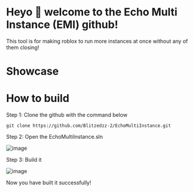 # Heyo 👋 welcome to the Echo Multi Instance (EMI) github!
This tool is for making roblox to run more instances at once without any of them closing!

# Showcase


# How to build
Step 1: Clone the github with the command below

```git clone https://github.com/Blitzedzz-2/EchoMultiInstance.git```

Step 2: Open the EchoMultiInstance.sln

![image](https://github.com/user-attachments/assets/70785f97-ef8c-4ffd-bb6d-3328dc5e79ce)

Step 3: Build it 

![image](https://github.com/user-attachments/assets/d767fdbd-dc0b-4923-b51a-ab4e70cab594)

Now you have built it successfully!
